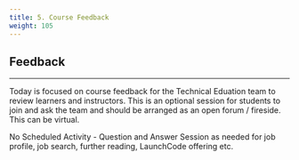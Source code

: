 ```yaml
---
title: 5. Course Feedback
weight: 105
---
```


## Feedback  
***
Today is focused on course feedback for the Technical Eduation team to review learners and instructors. This is an optional session for students to join and ask the team and should be arranged as an open forum / fireside. This can be virtual. 

No Scheduled Activity - Question and Answer Session as needed for job profile, job search, further reading, LaunchCode offering etc.


